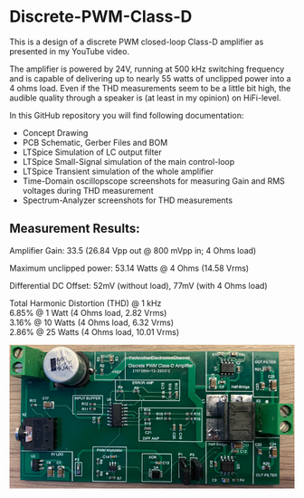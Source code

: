 # Discrete-PWM-Class-D
This is a design of a discrete PWM closed-loop Class-D amplifier as presented in my YouTube video.

The amplifier is powered by 24V, running at 500 kHz switching frequency and is capable of delivering up to nearly 55 watts of unclipped power into a 4 ohms load. Even if the THD measurements seem to be a little bit high, the audible quality through a speaker is (at least in my opinion) on HiFi-level.

In this GitHub repository you will find following documentation:
- Concept Drawing
- PCB Schematic, Gerber Files and BOM
- LTSpice Simulation of LC output filter
- LTSpice Small-Signal simulation of the main control-loop
- LTSpice Transient simulation of the whole amplifier
- Time-Domain oscillopscope screenshots for measuring Gain and RMS voltages during THD measurement
- Spectrum-Analyzer screenshots for THD measurements


## Measurement Results:
Amplifier Gain: 33.5 (26.84 Vpp out @ 800 mVpp in; 4 Ohms load)

Maximum unclipped power: 53.14 Watts @ 4 Ohms (14.58 Vrms)

Differential DC Offset: 52mV (without load), 77mV (with 4 Ohms load)

Total Harmonic Distortion (THD) @ 1 kHz  
6.85% @ 1 Watt (4 Ohms load, 2.82 Vrms)  
3.16% @ 10 Watts (4 Ohms load, 6.32 Vrms)  
2.86% @ 25 Watts (4 Ohms load, 10.01 Vrms)  

![PCB](PCB.jpg)
